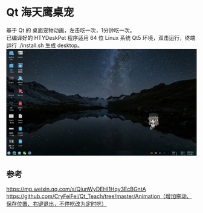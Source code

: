 # Qt 海天鹰桌宠
基于 Qt 的 桌面宠物动画，左击吃一次，1分钟吃一次。  
已编译好的 HTYDeskPet 程序适用 64 位 Linux 系统 Qt5 环境，双击运行，终端运行 ./install.sh 生成 desktop。  
![alt](preview.gif)  
## 参考
https://mp.weixin.qq.com/s/QiunWyDEHI1Hqy3EcBGntA  
https://github.com/CryFeiFei/Qt_Teach/tree/master/Animation（增加拖动、保存位置、右键退出，不停吃改为定时吃）